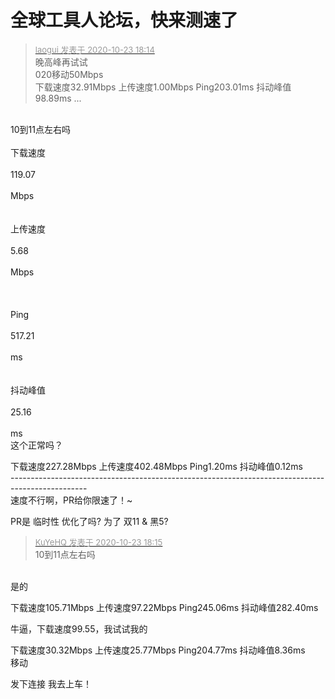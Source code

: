 # 全球工具人论坛，快来测速了


<div class="quote"><blockquote><font size="2"><a href="https://www.hostloc.com/forum.php?mod=redirect&amp;goto=findpost&amp;pid=9342373&amp;ptid=757696" target="_blank"><font color="#999999">laogui 发表于 2020-10-23 18:14</font></a></font><br />
晚高峰再试试<br />
020移动50Mbps<br />
下载速度32.91Mbps 上传速度1.00Mbps Ping203.01ms 抖动峰值98.89ms ...</blockquote></div><br />
10到11点左右吗

<br />
<br />
下载速度<br />
<br />
119.07<br />
<br />
Mbps<br />
 <br />
<br />
上传速度<br />
<br />
5.68<br />
<br />
Mbps<br />
&nbsp;&nbsp;<br />
<br />
<br />
Ping<br />
<br />
517.21<br />
<br />
ms<br />
 <br />
<br />
抖动峰值<br />
<br />
25.16<br />
<br />
ms<br />
这个正常吗？

下载速度227.28Mbps 上传速度402.48Mbps Ping1.20ms 抖动峰值0.12ms<br />
-------------------------------------------------------------------------------------------------<br />
速度不行啊，PR给你限速了！~

PR是 临时性 优化了吗? 为了 双11 &amp; 黑5?<img id="aimg_UmmzH" onclick="zoom(this, this.src, 0, 0, 0)" class="zoom" src="https://cdn.jsdelivr.net/gh/hishis/forum-master/public/images/patch.gif" onmouseover="img_onmouseoverfunc(this)" onload="thumbImg(this)" border="0" alt="" />

<div class="quote"><blockquote><font size="2"><a href="https://www.hostloc.com/forum.php?mod=redirect&amp;goto=findpost&amp;pid=9342381&amp;ptid=757696" target="_blank"><font color="#999999">KuYeHQ 发表于 2020-10-23 18:15</font></a></font><br />
10到11点左右吗</blockquote></div><br />
是的

<img id="aimg_cDNfz" onclick="zoom(this, this.src, 0, 0, 0)" class="zoom" src="https://ftp.bmp.ovh/imgs/2020/10/7a391f393a1c2db4.png" onmouseover="img_onmouseoverfunc(this)" onload="thumbImg(this)" border="0" alt="" />

下载速度105.71Mbps 上传速度97.22Mbps Ping245.06ms 抖动峰值282.40ms

牛逼，下载速度99.55，我试试我的

下载速度30.32Mbps 上传速度25.77Mbps Ping204.77ms 抖动峰值8.36ms<br />
移动

发下连接 我去上车！
